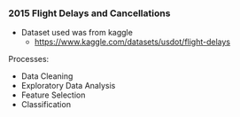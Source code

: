 ### 2015 Flight Delays and Cancellations
- Dataset used was from kaggle
  - https://www.kaggle.com/datasets/usdot/flight-delays
 
Processes:
- Data Cleaning
- Exploratory Data Analysis
- Feature Selection
- Classification
